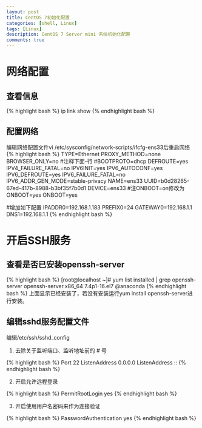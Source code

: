 ```yaml
---
layout: post
title: CentOS 7初始化配置
categories: [shell, Linux]
tags: [Linux]
description: CentOS 7 Server mini 系统初始化配置
comments: true
---
```


# 网络配置

## 查看信息
{% highlight bash %}
ip link show
{% endhighlight bash %}

## 配置网络
编辑网络配置文件vi /etc/sysconfig/network-scripts/ifcfg-ens33后重启网络
{% highlight bash %}
TYPE=Ethernet
PROXY_METHOD=none
BROWSER_ONLY=no
#注释下面-行
#BOOTPROTO=dhcp
DEFROUTE=yes
IPV4_FAILURE_FATAL=no
IPV6INIT=yes
IPV6_AUTOCONF=yes
IPV6_DEFROUTE=yes
IPV6_FAILURE_FATAL=no
IPV6_ADDR_GEN_MODE=stable-privacy
NAME=ens33
UUID=b0d28265-67ed-417b-8988-b3bf35f7b0d1
DEVICE=ens33
#注ONBOOT=on修改为ONBOOT=yes
ONBOOT=yes

#增加如下配置
IPADDR0=192.168.1.183
PREFIX0=24
GATEWAY0=192.168.1.1
DNS1=192.168.1.1
{% endhighlight bash %}

# 开启SSH服务

## 查看是否已安装openssh-server
{% highlight bash %}
[root@localhost ~]# yum list installed | grep openssh-server
openssh-server.x86_64                 7.4p1-16.el7                     @anaconda
{% endhighlight bash %}
上面显示已经安装了，若没有安装运行yum install openssh-server进行安装。

## 编辑sshd服务配置文件
编辑/etc/ssh/sshd_config
1. 去除关于监听端口、监听地址前的 # 号

{% highlight bash %}
Port 22
ListenAddress 0.0.0.0
ListenAddress ::
{% endhighlight bash %}

2. 开启允许远程登录

{% highlight bash %}
PermitRootLogin yes
{% endhighlight bash %}

3. 开启使用用户名密码来作为连接验证

{% highlight bash %}
PasswordAuthentication yes
{% endhighlight bash %}
